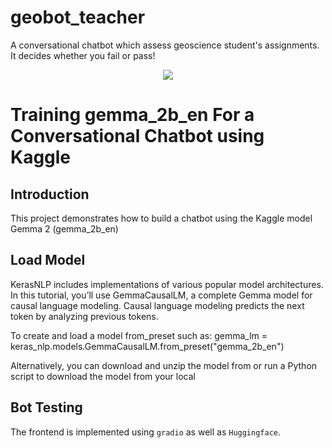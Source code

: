 # geobot_teacher  
A conversational chatbot which assess geoscience student's assignments. It decides whether you fail or pass!
<p align="center">
<img src="https://github.com/ShebMichel/qgis-animated_gif/blob/main/main/geoBot_to_github.gif">
</p>  

# Training gemma_2b_en For a Conversational Chatbot using Kaggle 

## Introduction

This project demonstrates how to build a chatbot using the Kaggle model Gemma 2 (gemma_2b_en)

## Load Model

KerasNLP includes implementations of various popular model architectures. In this tutorial, you’ll use GemmaCausalLM, a complete Gemma model for causal language modeling. Causal language modeling predicts the next token by analyzing previous tokens.

To create and load a model from_preset such as:
gemma_lm = keras_nlp.models.GemmaCausalLM.from_preset("gemma_2b_en")

Alternatively, you can download and unzip the model from or run a Python script to download the model from your local

## Bot Testing

The frontend is implemented using `gradio` as well as `Huggingface`. 



